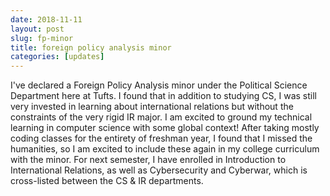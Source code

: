 ```yaml
---
date: 2018-11-11
layout: post
slug: fp-minor
title: foreign policy analysis minor
categories: [updates]
---
```

I've declared a Foreign Policy Analysis minor under the Political Science Department here at Tufts. I found that in addition to studying CS, I was still very invested in learning about international relations but without the constraints of the very rigid IR major. I am excited to ground my technical learning in computer science with some global context! After taking mostly coding classes for the entirety of freshman year, I found that I missed the humanities, so I am excited to include these again in my college curriculum with the minor. For next semester, I have enrolled in Introduction to International Relations, as well as Cybersecurity and Cyberwar, which is cross-listed between the CS & IR departments.
